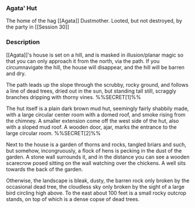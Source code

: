 ### Agata' Hut

The home of the hag [[Agata]] Dustmother. Looted, but not destroyed, by the party in [[Session 30]]

### Description

[[Agata]]'s house is set on a hill, and is masked in illusion/planar magic so that you can only approach it from the north, via the path. If you circumnavigate the hill, the house will disappear, and the hill will be barren and dry.

The path leads up the slope through the scrubby, rocky ground, and follows a line of dead trees, dried out in the sun, but standing tall still, scraggly branches dripping with thorny vines. %%SECRET[1]%%

The hut itself is a plain dark brown mud hut, seemingly fairly shabbily made, with a large circular center room with a domed roof, and smoke rising from the chimney. A smaller extension come off the west side of the hut, also with a sloped mud roof. A wooden door, ajar, marks the entrance to the large circular room. %%SECRET[2]%%

Next to the house is a garden of thorns and rocks, tangled briars and such, but somehow, incongruously, a flock of hens is pecking in the dust of the garden. A stone wall surrounds it, and in the distance you can see a wooden scarecrow posed sitting on the wall watching over the chickens. A well sits towards the back of the garden.

Otherwise, the landscape is bleak, dusty, the barren rock only broken by the occasional dead tree, the cloudless sky only broken by the sight of a large bird circling high above. To the east about 100 feet is a small rocky outcrop stands, on top of which is a dense copse of dead trees.
